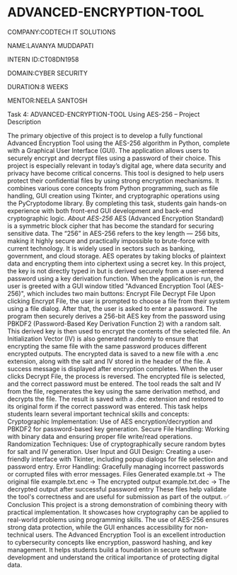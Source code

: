 # ADVANCED-ENCRYPTION-TOOL

COMPANY:CODTECH IT SOLUTIONS

NAME:LAVANYA MUDDAPATI

INTERN ID:CT08DN1958

DOMAIN:CYBER SECURITY

DURATION:8 WEEKS

MENTOR:NEELA SANTOSH

Task 4: ADVANCED-ENCRYPTION-TOOL Using AES-256 – Project Description

The primary objective of this project is to develop a fully functional Advanced Encryption Tool using the AES-256 algorithm in Python, complete with a Graphical User Interface (GUI). The application allows users to securely encrypt and decrypt files using a password of their choice. This project is especially relevant in today’s digital age, where data security and privacy have become critical concerns.
This tool is designed to help users protect their confidential files by using strong encryption mechanisms. It combines various core concepts from Python programming, such as file handling, GUI creation using Tkinter, and cryptographic operations using the PyCryptodome library. By completing this task, students gain hands-on experience with both front-end GUI development and back-end cryptographic logic.
 *About AES-256*
AES (Advanced Encryption Standard) is a symmetric block cipher that has become the standard for securing sensitive data. The “256” in AES-256 refers to the key length — 256 bits, making it highly secure and practically impossible to brute-force with current technology. It is widely used in sectors such as banking, government, and cloud storage.
AES operates by taking blocks of plaintext data and encrypting them into ciphertext using a secret key. In this project, the key is not directly typed in but is derived securely from a user-entered password using a key derivation function.
When the application is run, the user is greeted with a GUI window titled "Advanced Encryption Tool (AES-256)", which includes two main buttons:
Encrypt File
Decrypt File
Upon clicking Encrypt File, the user is prompted to choose a file from their system using a file dialog. After that, the user is asked to enter a password. The program then securely derives a 256-bit AES key from the password using PBKDF2 (Password-Based Key Derivation Function 2) with a random salt. This derived key is then used to encrypt the contents of the selected file. An Initialization Vector (IV) is also generated randomly to ensure that encrypting the same file with the same password produces different encrypted outputs.
The encrypted data is saved to a new file with a .enc extension, along with the salt and IV stored in the header of the file. A success message is displayed after encryption completes.
When the user clicks Decrypt File, the process is reversed. The encrypted file is selected, and the correct password must be entered. The tool reads the salt and IV from the file, regenerates the key using the same derivation method, and decrypts the file. The result is saved with a .dec extension and restored to its original form if the correct password was entered.
This task helps students learn several important technical skills and concepts:
Cryptographic Implementation: Use of AES encryption/decryption and PBKDF2 for password-based key generation.
Secure File Handling: Working with binary data and ensuring proper file write/read operations.
Randomization Techniques: Use of cryptographically secure random bytes for salt and IV generation.
User Input and GUI Design: Creating a user-friendly interface with Tkinter, including popup dialogs for file selection and password entry.
Error Handling: Gracefully managing incorrect passwords or corrupted files with error messages.
 Files Generated
example.txt → The original file
example.txt.enc → The encrypted output
example.txt.dec → The decrypted output after successful password entry
These files help validate the tool's correctness and are useful for submission as part of the output.
✅ Conclusion
This project is a strong demonstration of combining theory with practical implementation. It showcases how cryptography can be applied to real-world problems using programming skills. The use of AES-256 ensures strong data protection, while the GUI enhances accessibility for non-technical users.
The Advanced Encryption Tool is an excellent introduction to cybersecurity concepts like encryption, password hashing, and key management. It helps students build a foundation in secure software development and understand the critical importance of protecting digital data.



